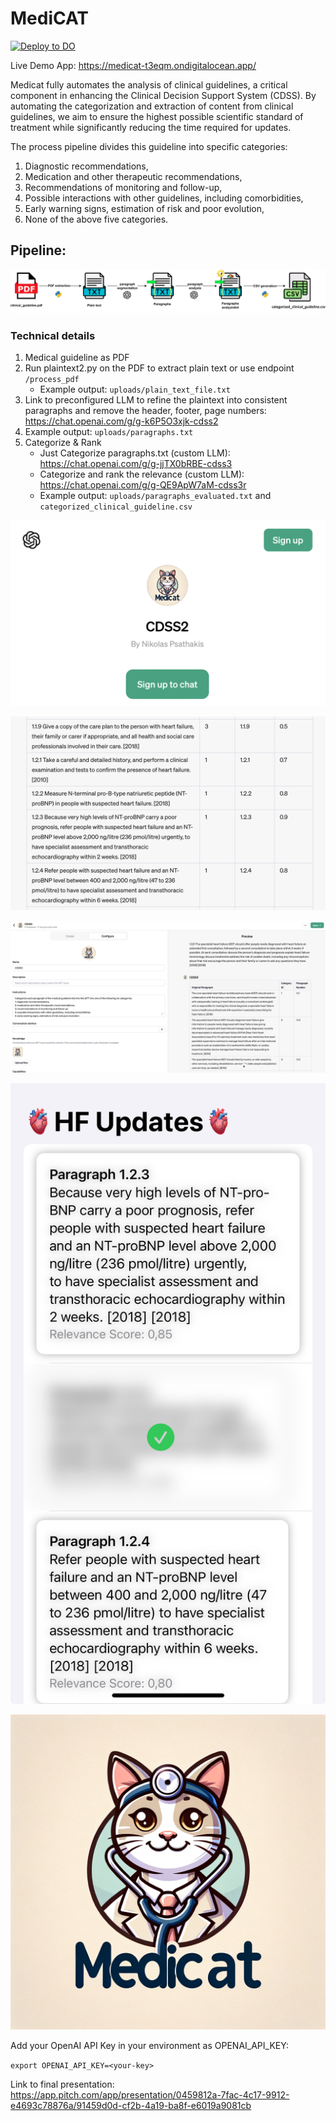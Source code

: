 # MediCAT

[![Deploy to DO](https://www.deploytodo.com/do-btn-blue.svg)](https://cloud.digitalocean.com/apps/new?repo=https://github.com/ManuelHettich/MediCAT/tree/main)

Live Demo App: https://medicat-t3eqm.ondigitalocean.app/

Medicat fully automates the analysis of clinical guidelines, a critical component in enhancing the Clinical Decision Support System (CDSS). By automating the categorization and extraction of content from clinical guidelines, we aim to ensure the highest possible scientific standard of treatment while significantly reducing the time required for updates.

The process pipeline divides this guideline into specific categories:
1. Diagnostic recommendations,
2. Medication and other therapeutic recommendations,
3. Recommendations of monitoring and follow-up,
4. Possible interactions with other guidelines, including comorbidities,
5. Early warning signs, estimation of risk and poor evolution,
6. None of the above five categories.


##  Pipeline:
![alt1](pipeline_diagram.png)


### Technical details

1) Medical guideline as PDF
2) Run plaintext2.py on the PDF to extract plain text or use endpoint ```/process_pdf```
    - Example output: ```uploads/plain_text_file.txt```
3) Link to preconfigured LLM to refine the plaintext into consistent paragraphs and remove the header, footer, page numbers: https://chat.openai.com/g/g-k6P5O3xjk-cdss2
4) Example output: ```uploads/paragraphs.txt```
5) Categorize & Rank
    - Just Categorize paragraphs.txt (custom LLM): https://chat.openai.com/g/g-jjTX0bRBE-cdss3
    - Categorize and rank the relevance (custom LLM): https://chat.openai.com/g/g-QE9ApW7aM-cdss3r
    - Example output: ```uploads/paragraphs_evaluated.txt``` and ```categorized_clinical_guideline.csv```

![alt1](Step3.png)

![alt1](step5plusRelevance.png)

![alt1](Step5.png)

![alt1](HF_Updates_App.jpeg)

![alt1](static/logo.png)

Add your OpenAI API Key in your environment as OPENAI_API_KEY:

```export OPENAI_API_KEY=<your-key>```


Link to final presentation: https://app.pitch.com/app/presentation/0459812a-7fac-4c17-9912-e4693c78876a/91459d0d-cf2b-4a19-ba8f-e6019a9081cb
